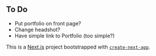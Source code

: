 ## To Do 

- Put portfolio on front page? 
- Change headshot? 
- Have simple link to Portfolio (too simple?)


This is a [Next.js](https://nextjs.org/) project bootstrapped with [`create-next-app`](https://github.com/vercel/next.js/tree/canary/packages/create-next-app).